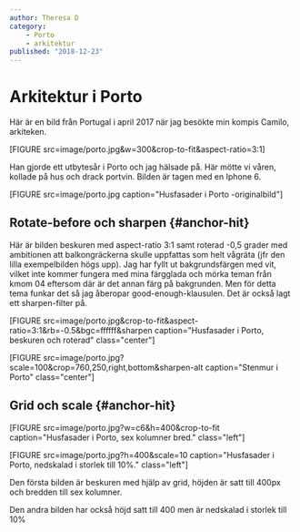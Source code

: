 ```yaml
---
author: Theresa D
category:
    - Porto
    - arkitektur
published: "2018-12-23"
---
```

Arkitektur i Porto
==================================

Här är en bild från Portugal i april 2017 när jag besökte min kompis Camilo, arkiteken.

[FIGURE src=image/porto.jpg&w=300&crop-to-fit&aspect-ratio=3:1]

<!--more-->

Han gjorde ett utbytesår i Porto och jag hälsade på. Här mötte vi våren, kollade på hus och drack portvin. Bilden är tagen med en Iphone 6.

[FIGURE src=image/porto.jpg caption="Husfasader i Porto -originalbild"]


Rotate-before och sharpen {#anchor-hit}
-----------------------------------


Här är bilden beskuren med aspect-ratio 3:1 samt roterad -0,5 grader med ambitionen att balkongräckerna skulle uppfattas som helt vågräta (jfr den lilla exempelbilden högs upp). Jag har fyllt ut bakgrundsfärgen med vit, vilket inte kommer fungera med mina färgglada och mörka teman från kmom 04 eftersom där är det annan färg på bakgrunden. Men för detta tema funkar det så jag åberopar good-enough-klausulen. Det är också lagt ett sharpen-filter på.

[FIGURE src=image/porto.jpg&crop-to-fit&aspect-ratio=3:1&rb=-0.5&bgc=ffffff&sharpen caption="Husfasader i Porto, beskuren och roterad" class="center"]


[FIGURE src=image/porto.jpg?scale=100&crop=760,250,right,bottom&sharpen-alt caption="Stenmur i Porto" class="center"]

Grid och scale {#anchor-hit}
-----------------------------------

[FIGURE src=image/porto.jpg?w=c6&h=400&crop-to-fit caption="Husfasader i Porto, sex kolumner bred." class="left"]

[FIGURE src=image/porto.jpg?h=400&scale=10 caption="Husfasader i Porto, nedskalad i storlek till 10%." class="left"]

Den första bilden är beskuren med hjälp av grid, höjden är satt till 400px och bredden till sex kolumner.

Den andra bilden har också höjd satt till 400 men är nedskalad i storlek till 10%
